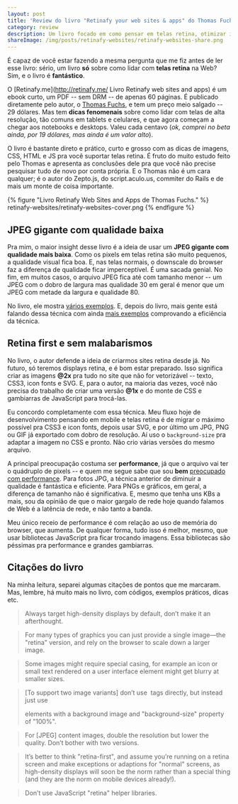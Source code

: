 ```yaml
---
layout: post
title: 'Review do livro "Retinafy your web sites & apps" do Thomas Fuchs'
category: review
description: Um livro focado em como pensar em telas retina, otimizar imagens e CSS. Leia o meu review.
shareImage: /img/posts/retinafy-websites/retinafy-websites-share.png
---
```


É capaz de você estar fazendo a mesma pergunta que me fiz antes de ler esse livro: sério, um livro **só** sobre como lidar com **telas retina** na Web? Sim, e o livro é **fantástico**.

O [Retinafy.me](http://retinafy.me/ Livro Retinafy web sites and apps) é um ebook curto, um PDF -- sem DRM -- de apenas 60 páginas. É publicado diretamente pelo autor, o [Thomas Fuchs](http://mir.aculo.us/), e tem um preço meio salgado -- 29 dólares. Mas tem **dicas fenomenais** sobre como lidar com telas de alta resolução, tão comuns em tablets e celulares, e que agora começam a chegar aos notebooks e desktops. Valeu cada centavo (*ok, comprei no beta ainda, por 19 dólares, mas ainda é um valor alto*).

O livro é bastante direto e prático, curto e grosso com as dicas de imagens, CSS, HTML e JS pra você suportar telas retina. É fruto do muito estudo feito pelo Thomas e apresenta as conclusões dele pra que você não precise pesquisar tudo de novo por conta própria. E o Thomas não é um cara qualquer; é o autor do Zepto.js, do script.aculo.us, commiter do Rails e de mais um monte de coisa importante.

{% figure "Livro Retinafy Web Sites and Apps de Thomas Fuchs." %}
	retinafy-websites/retinafy-websites-cover.png
{% endfigure %}

## JPEG gigante com qualidade baixa

Pra mim, o maior insight desse livro é a ideia de usar um **JPEG gigante com qualidade mais baixa**. Como os pixels em telas retina são muito pequenos, a qualidade visual fica boa. E, nas telas normais, o downscale do browser faz a diferença de qualidade ficar imperceptível. É uma sacada genial. No fim, em muitos casos, o arquivo JPEG fica até com tamanho menor -- um JPEG com o dobro de largura mas qualidade 30 em geral é menor que um JPEG com metade da largura e qualidade 80.

No livro, ele mostra [vários exemplos](http://retinafy.me/jpgs/). E, depois do livro, mais gente está falando dessa técnica com ainda [mais exemplos](http://blog.netvlies.nl/design-interactie/retina-revolution/) comprovando a eficiência da técnica.

## Retina first e sem malabarismos

No livro, o autor defende a ideia de criarmos sites retina desde já. No futuro, só teremos displays retina, e é bom estar preparado. Isso significa criar as imagens **@2x** pra tudo no site que não for vetorizável -- texto, CSS3, icon fonts e SVG. E, para o autor, na maioria das vezes, você não precisa do trabalho de criar uma versão **@1x** e do monte de CSS e gambiarras de JavaScript para trocá-las.

Eu concordo completamente com essa técnica. Meu fluxo hoje de desenvolvimento pensando em mobile e telas retina é de migrar o máximo possível pra CSS3 e icon fonts, depois usar SVG, e por último um JPG, PNG ou GIF já exportado com dobro de resolução. Aí uso o `background-size` pra adaptar a imagem no CSS e pronto. Não crio várias versões do mesmo arquivo.

A principal preocupação costuma ser **performance**, já que o arquivo vai ter o quádruplo de pixels -- e quem me segue sabe que sou **bem** [preocupado com performance](/tweetables-performance-web-otimizacoes/). Para fotos JPG, a técnica anterior de diminuir a qualidade é fantástica e eficiente. Para PNGs e gráficos, em geral, a diferença de tamanho não é significativa. E, mesmo que tenha uns KBs a mais, sou da opinião de que o maior gargalo de rede hoje quando falamos de Web é a latência de rede, e não tanto a banda. 

Meu único receio de performance é com relação ao uso de memória do browser, que aumenta. De qualquer forma, tudo isso é melhor, mesmo, que usar bibliotecas JavaScript pra ficar trocando imagens. Essa bibliotecas são péssimas pra performance e grandes gambiarras.

## Citações do livro

Na minha leitura, separei algumas citações de pontos que me marcaram. Mas, lembre, há muito mais no livro, com códigos, exemplos práticos, dicas etc.

> Always target high-density displays by default, don’t make it an afterthought.

> For many types of graphics you can just provide a single image—the "retina" version, and rely on the browser to scale down a larger image.

> Some images might require special casing, for example an icon or small text rendered on a user interface element might get blurry at smaller sizes.

> [To support two image variants] don’t use <img> tags directly, but instead just use <div> elements with a background image and "background-size" property of "100%".

> For [JPEG] content images, double the resolution but lower the quality. Don’t bother with two versions.

> It’s better to think "retina-first", and assume you’re running on a retina screen and make exceptions or adaptions for "normal" screens, as high-density displays will soon be the norm rather than a special thing (and they are the norm on mobile devices already!).

> Don’t use JavaScript "retina" helper libraries.

